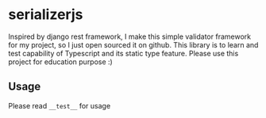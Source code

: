 # serializerjs

Inspired by django rest framework, I make this simple validator framework for my project, so I just open sourced it on github.
This library is to learn and test capability of Typescript and its static type feature. Please use this project for education purpose :)

## Usage

Please read `__test__` for usage
